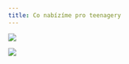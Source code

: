 ```yaml
---
title: Co nabízíme pro teenagery
---
```

![](/images/uploads/teen_web.jpg)

![](/images/uploads/baner_cj.jpg)